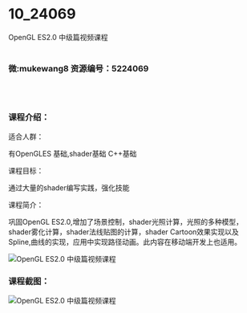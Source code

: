 # 10_24069
OpenGL ES2.0 中级篇视频课程
<br/></br>
<h3>微:mukewang8 资源编号：5224069</h3>
<br/></br>
<h3>课程介绍：</h3>
<p>适合人群：</p>
<p>有OpenGLES 基础,shader基础 C++基础</p>
<p>课程目标：</p>
<p>通过大量的shader编写实践，强化技能</p>
<p>课程简介：</p>
<p>巩固<a title="查看与 OpenGL ES2.0 相关的文章" target="_blank">OpenGL ES2.0</a>,增加了场景控制，shader光照计算，光照的多种模型，shader雾化计算，shader法线贴图的计算，shader Cartoon效果实现以及Spline,曲线的实现，应用中实现路径动画。此内容在移动端开发上也适用。</p>
<p><img src="https://www.ko996.com/wp-content/uploads/img/2022/05/1-29.png" alt="OpenGL ES2.0 中级篇视频课程"></p>
<div class="info-desc">
<h3>课程截图：</h3>
<p><img src="https://www.ko996.com/wp-content/uploads/img/2022/05/2-23.png" alt="OpenGL ES2.0 中级篇视频课程"></p>


			
</div>
